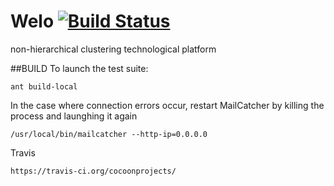 Welo [![Build Status](https://travis-ci.org/cocoonprojects/ora.svg?branch=develop)](https://travis-ci.org/cocoonprojects/ora)
===

non-hierarchical clustering technological platform


##BUILD
To launch the test suite:

`ant build-local`

In the case where connection errors occur, restart MailCatcher by killing the process and launghing it again 

`/usr/local/bin/mailcatcher --http-ip=0.0.0.0` 

Travis

`https://travis-ci.org/cocoonprojects/`